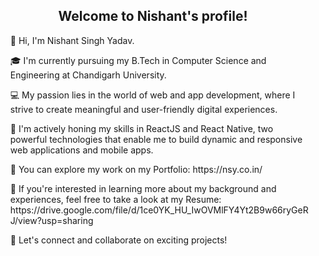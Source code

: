 <h2 align="center">
  Welcome to Nishant's profile!
</h2>

<ul align="left">

<p>👋 Hi, I'm Nishant Singh Yadav.</p>

<p>🎓 I'm currently pursuing my B.Tech in Computer Science and Engineering at Chandigarh University.</p>

<p>💻 My passion lies in the world of web and app development, where I strive to create meaningful and user-friendly digital experiences.</p>

<p>🌟 I'm actively honing my skills in ReactJS and React Native, two powerful technologies that enable me to build dynamic and responsive web applications and mobile apps.</p>

<p>📂 You can explore my work on my Portfolio: https://nsy.co.in/</p>

<p>📄 If you're interested in learning more about my background and experiences, feel free to take a look at my Resume: https://drive.google.com/file/d/1ce0YK_HU_IwOVMlFY4Yt2B9w66ryGeRJ/view?usp=sharing </p>

<p>🚀 Let's connect and collaborate on exciting projects! </p>

</ul>

<!---
yadavNishant2020/yadavNishant2020 is a ✨ special ✨ repository because its `README.md` (this file) appears on your GitHub profile.
You can click the Preview link to take a look at your changes.
--->
